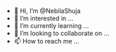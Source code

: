 - 👋 Hi, I’m @NebilaShuja
- 👀 I’m interested in ...
- 🌱 I’m currently learning ...
- 💞️ I’m looking to collaborate on ...
- 📫 How to reach me ...


